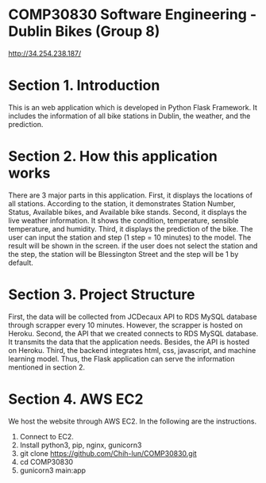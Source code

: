 # COMP30830 Software Engineering - Dublin Bikes (Group 8)
http://34.254.238.187/

# Section 1. Introduction
This is an web application which is developed in Python Flask Framework. It includes the information of all bike stations in Dublin, the weather, and the prediction.

# Section 2. How this application works
There are 3 major parts in this application. First, it displays the locations of all stations. According to the station, it demonstrates Station Number, Status, Available bikes, and Available bike stands. Second, it displays the live weather information. It shows the condition, temperature, sensible temperature, and humidity. Third, it displays the prediction of the bike. The user can input the station and step (1 step = 10 minutes) to the model. The result will be shown in the screen. if the user does not select the station and the step, the station will be Blessington Street and the step will be 1 by default.

# Section 3. Project Structure
First, the data will be collected from JCDecaux API to RDS MySQL database through scrapper every 10 minutes. However, the scrapper is hosted on Heroku. Second, the API that we created connects to RDS MySQL database. It transmits the data that the application needs. Besides, the API is hosted on Heroku. Third, the backend integrates html, css, javascript, and machine learning model. Thus, the Flask application can serve the information mentioned in section 2.

# Section 4. AWS EC2
We host the website through AWS EC2. In the following are the instructions.

1. Connect to EC2.
2. Install python3, pip, nginx, gunicorn3
3. git clone https://github.com/Chih-lun/COMP30830.git
4. cd COMP30830
5. gunicorn3 main:app
